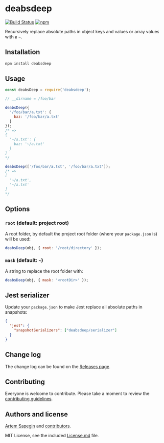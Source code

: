 # deabsdeep

[![Build Status](https://travis-ci.org/sapegin/deabsdeep.svg)](https://travis-ci.org/sapegin/deabsdeep) [![npm](https://img.shields.io/npm/v/deabsdeep.svg)](https://www.npmjs.com/package/deabsdeep)

Recursively replace absolute paths in object keys and values or array values with a `~`.

## Installation

```bash
npm install deabsdeep
```

## Usage

```js
const deabsDeep = require('deabsdeep');

// __dirname = /foo/bar

deabsDeep({
  '/foo/bar/a.txt': {
    baz: '/foo/bar/a.txt'
  }
});
/* =>
{
  '~/a.txt': {
    baz: '~/a.txt'
  }
}
*/

deabsDeep(['/foo/bar/a.txt', '/foo/bar/a.txt']);
/* =>
[
  '~/a.txt',
  '~/a.txt'
]
*/
```

## Options

### `root` (default: project root)

A root folder, by default the project root folder (where your `package.json` is) will be used:

```js
deabsDeep(obj, { root: '/root/directory' });
```

### `mask` (default: `~`)

A string to replace the root folder with:

```js
deabsDeep(obj, { mask: '<rootDir>' });
```

## Jest serializer

Update your `package.json` to make Jest replace all absolute paths in snapshots:

```json
{
  "jest": {
    "snapshotSerializers": ["deabsdeep/serializer"]
  }
}
```

## Change log

The change log can be found on the [Releases page](https://github.com/sapegin/deabsdeep/releases).

## Contributing

Everyone is welcome to contribute. Please take a moment to review the [contributing guidelines](Contributing.md).

## Authors and license

[Artem Sapegin](http://sapegin.me) and [contributors](https://github.com/sapegin/deabsdeep/graphs/contributors).

MIT License, see the included [License.md](License.md) file.
